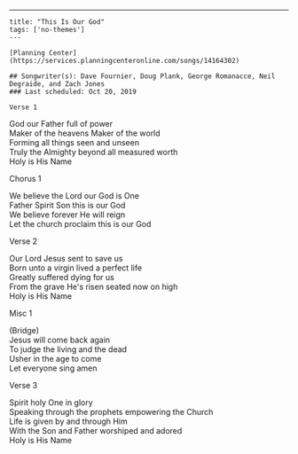 ---
    title: "This Is Our God"
    tags: ['no-themes']
    ---

    [Planning Center](https://services.planningcenteronline.com/songs/14164302)

    ## Songwriter(s): Dave Fournier, Doug Plank, George Romanacce, Neil Degraide, and Zach Jones
    ### Last scheduled: Oct 20, 2019          

    Verse 1  
  
God our Father full of power  
Maker of the heavens Maker of the world  
Forming all things seen and unseen  
Truly the Almighty beyond all measured worth  
Holy is His Name  
  
Chorus 1  
  
We believe the Lord our God is One  
Father Spirit Son this is our God  
We believe forever He will reign  
Let the church proclaim this is our God  
  
Verse 2  
  
Our Lord Jesus sent to save us  
Born unto a virgin lived a perfect life  
Greatly suffered dying for us  
From the grave He's risen seated now on high  
Holy is His Name  
  
Misc 1  
  
(Bridge)  
Jesus will come back again  
To judge the living and the dead  
Usher in the age to come  
Let everyone sing amen  
  
Verse 3  
  
Spirit holy One in glory  
Speaking through the prophets empowering the Church  
Life is given by and through Him  
With the Son and Father worshiped and adored  
Holy is His Name
    